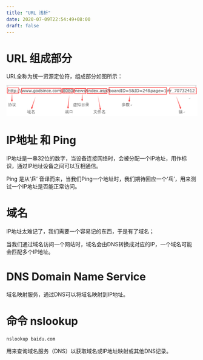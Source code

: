 ```yaml
---
title: "URL 浅析"
date: 2020-07-09T22:54:49+08:00
draft: false
---
```

# URL 组成部分

URL全称为统一资源定位符，组成部分如图所示：

![URL](/url.png)

# IP地址 和 Ping

IP地址是一串32位的数字，当设备连接网络时，会被分配一个IP地址，用作标识，通过IP地址设备之间可以互相通信。

Ping 是从‘乒’ 音译而来，当我们Ping一个地址时，我们期待回应一个‘乓’，用来测试一个IP地址是否能正常访问。

# 域名

IP地址太难记了，我们需要一个容易记的东西，于是有了域名；

当我们通过域名访问一个网站时，域名会由DNS转换成对应的IP，一个域名可能会匹配多个IP地址。

# DNS Domain Name Service

域名映射服务，通过DNS可以将域名映射到IP地址。

# 命令 nslookup

`nslookup baidu.com`

用来查询域名服务（DNS）以获取域名或IP地址映射或其他DNS记录。




